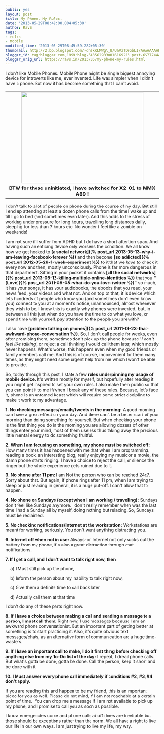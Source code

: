```yaml
---
public: yes
layout: post
title: My Phone. My Rules.
date: '2013-05-29T08:49:00.004+05:30'
author: RavS
tags: 
- rules 
- mobile
modified_time: '2013-05-29T08:49:59.282+05:30'
thumbnail: http://2.bp.blogspot.com/-dnskKLMWg\_U/UaVzTD2GbLI/AAAAAAAABmY/q8HbeDovSz8/s72-c/This+pic+is+pretty+coo+I+would+say,+w+r+t+backgrou.jpg 
blogger_id: tag:blogger.com,1999:blog-5435629330016169213.post-6577744482813583331 
blogger_orig_url: https://ravs.in/2013/05/my-phone-my-rules.html
---
```


I don't like Mobile Phones. Mobile Phone might be single biggest annoying device for introverts like me, ever invented. Life was simpler when I didn't have a phone. But now it has become something that I can't avoid. 

<table align="center" cellpadding="0" cellspacing="0" class="tr-caption-container" style="margin-left: auto; margin-right: auto; text-align: center;"><tbody><tr><td style="text-align: center;"><a href="http://2.bp.blogspot.com/-dnskKLMWg_U/UaVzTD2GbLI/AAAAAAAABmY/q8HbeDovSz8/s1600/This+pic+is+pretty+coo+I+would+say,+w+r+t+backgrou.jpg" imageanchor="1" style="margin-left: auto; margin-right: auto;"><img border="0" height="300" src="http://2.bp.blogspot.com/-dnskKLMWg_U/UaVzTD2GbLI/AAAAAAAABmY/q8HbeDovSz8/s400/This+pic+is+pretty+coo+I+would+say,+w+r+t+backgrou.jpg" width="400"></a></td></tr><tr><td class="tr-caption" style="text-align: center;"><b>BTW for those uninitiated, I have switched for X2-01 to MMX A89 !</b></td></tr></tbody></table>

I don't talk to a lot of people on phone during the course of my day. But still I end up attending at least a dozen phone calls from the time I wake up and till I go to bed (and sometimes even later). And this adds to the stress of working under pressure for long hours, travelling long distances daily, sleeping for less than 7 hours etc. No wonder I feel like a zombie on weekends!

I am not sure if I suffer from ADHD but I do have a short attention span. And having such an enticing device only worsens the condition. We all know how we get hooked to **[a social network]({% post_url 2013-05-13-why-i-am-leaving-facebook-forever %})** and then become **[so addicted]({% post_url 2012-05-29-1-week-experiment %})** to it that we _have to_ check it every now and then, mostly unconsciously. Phone is far more dangerous in that department. Sitting in your pocket it contains **[all the social networks]({% post_url 2013-05-12-killing-multiple-online-identities %})** that you **"[Love]({% post_url 2011-08-08-what-do-you-love-twitter %})"** so much, it has your songs, it has your audiobooks, the ebooks that you read, your news feed, your videos and what not. And on top of that, it is device which lets hundreds of people who know you (and sometimes don't even know you) connect to you at a moment's notice, unannounced, almost whenever they wish to be. I know this is exactly why phones were invented, but, in between all this just when do you have the time to do what you love, or spend time with yourself, pay attention to the people you are with?

I also have **[problem talking on phones]({% post_url 2011-01-23-that-awkward-phone-conversation %})**. So, I don't call people for weeks, even after promising them, sometimes don't pick up the phone because '_I don't feel like talking_', or reject a call thinking I would call them later, which mostly never happens. What's worse, this happens even when my good friends or family members call me. And this is of course, inconvenient for them many times, as they might need some urgent help from me which I won't be able to provide. 

So, today through this post, I state a few **rules underpinning my usage of mobile device.** It's written mostly for myself, but hopefully after reading it you might get inspired to set your own rules. I also make them public so that you can point it to me if/when I break any of these rules. Because, let's face it, phone is an untamed beast which will require some strict discipline to make it work to my advantage.

**1. No checking messages/emails/tweets in the morning:** A good morning can have a great effect on your day. And there can't be a better start of your morning than doing something for yourself. But when checking your phone is the first thing you do in the morning you are allowing dozens of other things enter your mind, most of them useless thus taking away the precious little mental energy to do something fruitful.

**2. When I am focusing on something, my phone must be switched off:** How many times it has happened with me that when I am programming, reading a book, an interesting blog, really enjoying my music or a movie, the damn phone starts ringing. I have a choice to reject the call, or silence the ringer but the whole experience gets ruined due to it. 

**3. No phone after 11 pm:** I am Not the person who can be reached 24x7. Sorry about that. But again, if phone rings after 11 pm, when I am trying to sleep or just relaxing in general, it is a huge put-off. I can't allow that to happen.

**4. No phone on Sundays (except when I am working / travelling):** Sundays don't feel like Sundays anymore. I don't really remember when was the last time I had a Sunday all by myself, doing nothing but relaxing. So, Sundays must be reclaimed.

**5. No checking notifications/Internet at the workstation:** Workstations are meant for working, seriously. You don't want anything distracting you.

**6. Internet off when not in use:** Always-on Internet not only sucks out the battery from my phone, it's also a great distraction through chat notifications.

**7. If I get a call, and I don't want to talk right now, then**

    a) I Must still pick up the phone, 

    b) Inform the person about my inability to talk right now,

    c) Give them a definite time to call back later

    d) Actually call them at that time

I don't do any of these parts right now.

**8. If I have a choice between making a call and sending a message to a person, I must call them:** Right now, I use messages because I am an awkward phone conversationist. But an important part of getting better at something is to start practicing it. Also, it's quite obvious text messages/chats, as an alternative form of communication are a huge time-wasters.

**9. If I have an important call to make, I do it first thing before checking off anything else from my To-Do list of the day:** I repeat, I dread phone calls. But what's gotta be done, gotta be done. Call the person, keep it short and be done with it.

**10. I Must answer every phone call immediately if conditions #2, #3, #4 don't apply.**

If you are reading this and happen to be my friend, this is an important piece for you as well. Please do not mind, if I am not reachable at a certain point of time.  You can drop me a message if I am not available to pick up my phone, and I promise to call you as soon as possible.  

I know emergencies come and phone calls at off times are inevitable but those should be exceptions rather than the norm. We all have a right to live our life in our own ways. I am just trying to live my life, my way.

